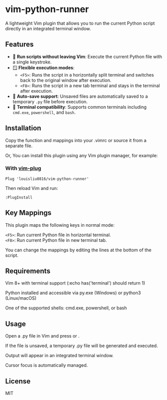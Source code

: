 # vim-python-runner

A lightweight Vim plugin that allows you to run the current Python script directly in an integrated terminal window.

## Features

- 🔄 **Run scripts without leaving Vim**: Execute the current Python file with a single keystroke.
- 🪟 **Flexible execution modes**:
  - `<F5>`: Runs the script in a horizontally split terminal and switches back to the original window after execution.
  - `<F8>`: Runs the script in a new tab terminal and stays in the terminal after execution.
- 📄 **Auto-save support**: Unsaved files are automatically saved to a temporary `.py` file before execution.
- 🐚 **Terminal compatibility**: Supports common terminals including `cmd.exe`, `powershell`, and `bash`.

## Installation

Copy the function and mappings into your .vimrc or source it from a separate file.

Or, You can install this plugin using any Vim plugin manager, for example:

### With [vim-plug](https://github.com/junegunn/vim-plug)

```vim
Plug 'louisliu0816/vim-python-runner'
```
Then reload Vim and run:
```vim
:PlugInstall
```

## Key Mappings
This plugin maps the following keys in normal mode:

`<F5>`: Run current Python file in horizontal terminal.  
`<F8>`: Run current Python file in new terminal tab.

You can change the mappings by editing the lines at the bottom of the script.

## Requirements
Vim 8+ with terminal support (:echo has('terminal') should return 1)

Python installed and accessible via py.exe (Windows) or python3 (Linux/macOS)

One of the supported shells: cmd.exe, powershell, or bash

## Usage
Open a .py file in Vim and press <F5> or <F8>.

If the file is unsaved, a temporary .py file will be generated and executed.

Output will appear in an integrated terminal window.

Cursor focus is automatically managed.

## License
MIT
